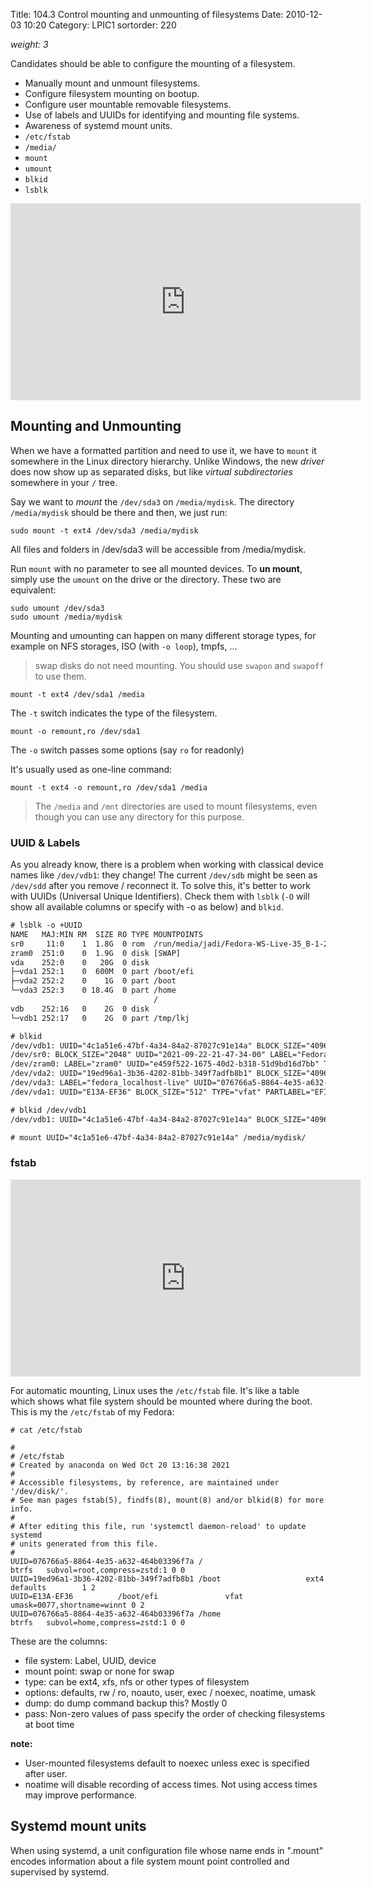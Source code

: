 Title: 104.3 Control mounting and unmounting of filesystems
Date: 2010-12-03 10:20
Category: LPIC1
sortorder: 220



_weight: 3_

Candidates should be able to configure the mounting of a filesystem.

- Manually mount and unmount filesystems.
- Configure filesystem mounting on bootup.
- Configure user mountable removable filesystems.
- Use of labels and UUIDs for identifying and mounting file systems.
- Awareness of systemd mount units.
- `/etc/fstab`
- `/media/`
- `mount`
- `umount`
- `blkid`
- `lsblk`




<iframe width="560" height="315" src="https://www.youtube.com/embed/dod65eKzWtw" title="YouTube video player" frameborder="0" allow="accelerometer; autoplay; clipboard-write; encrypted-media; gyroscope; picture-in-picture; web-share" allowfullscreen></iframe>

## Mounting and Unmounting
When we have a formatted partition and need to use it, we have to `mount` it somewhere in the Linux directory hierarchy. Unlike Windows, the new *driver* does now show up as separated disks, but like *virtual subdirectories* somewhere in your `/` tree. 

Say we want to *mount* the `/dev/sda3` on `/media/mydisk`. The directory `/media/mydisk` should be there and then, we just run:

```
sudo mount -t ext4 /dev/sda3 /media/mydisk
```

All files and folders in /dev/sda3 will be accessible from /media/mydisk.

Run `mount` with no parameter to see all mounted devices. To **un mount**, simply use the `umount` on the drive or the directory. These two are equivalent:

```
sudo umount /dev/sda3
sudo umount /media/mydisk
```

Mounting and umounting can happen on many different storage types, for example on NFS storages, ISO (with `-o loop`), tmpfs, ...

> swap disks do not need mounting. You should use `swapon` and `swapoff` to use them.

```
mount -t ext4 /dev/sda1 /media
```
The `-t` switch indicates the type of the filesystem.

```
mount -o remount,ro /dev/sda1
```

The `-o` switch passes some options (say `ro` for readonly)

It's usually used as one-line command:

```
mount -t ext4 -o remount,ro /dev/sda1 /media 
```

> The `/media` and `/mnt` directories are used to mount filesystems, even though you can use any directory for this purpose.

### UUID & Labels
As you already know, there is a problem when working with classical device names like `/dev/vdb1`: they change! The current `/dev/sdb` might be seen as `/dev/sdd` after you remove / reconnect it. To solve this, it's better to work with UUIDs (Universal Unique Identifiers). Check them with `lsblk` (`-O` will show all available columns or specify with -o as below) and `blkid`.

```txt
# lsblk -o +UUID
NAME   MAJ:MIN RM  SIZE RO TYPE MOUNTPOINTS                             UUID
sr0     11:0    1  1.8G  0 rom  /run/media/jadi/Fedora-WS-Live-35_B-1-2 2021-09-22-21-47-34-00
zram0  251:0    0  1.9G  0 disk [SWAP]                                  
vda    252:0    0   20G  0 disk                                         
├─vda1 252:1    0  600M  0 part /boot/efi                               E13A-EF36
├─vda2 252:2    0    1G  0 part /boot                                   19ed96a1-3b36-4202-81bb-349f7adfb8b1
└─vda3 252:3    0 18.4G  0 part /home                                   076766a5-8864-4e35-a632-464b03396f7a
                                /                                       
vdb    252:16   0    2G  0 disk                                         
└─vdb1 252:17   0    2G  0 part /tmp/lkj                                4c1a51e6-47bf-4a34-84a2-87027c91e14a

# blkid
/dev/vdb1: UUID="4c1a51e6-47bf-4a34-84a2-87027c91e14a" BLOCK_SIZE="4096" TYPE="ext4" PARTUUID="5415e516-01"
/dev/sr0: BLOCK_SIZE="2048" UUID="2021-09-22-21-47-34-00" LABEL="Fedora-WS-Live-35_B-1-2" TYPE="iso9660"
/dev/zram0: LABEL="zram0" UUID="e459f522-1675-40d2-b318-51d9bd16d7bb" TYPE="swap"
/dev/vda2: UUID="19ed96a1-3b36-4202-81bb-349f7adfb8b1" BLOCK_SIZE="4096" TYPE="ext4" PARTUUID="5f4ee154-3ade-4af6-8809-6d90d5827d39"
/dev/vda3: LABEL="fedora_localhost-live" UUID="076766a5-8864-4e35-a632-464b03396f7a" UUID_SUB="a4340a29-6d9b-4c28-a7c8-b4aab5d08893" BLOCK_SIZE="4096" TYPE="btrfs" PARTUUID="a46e64aa-65ef-4a62-9bf8-96fd19aee353"
/dev/vda1: UUID="E13A-EF36" BLOCK_SIZE="512" TYPE="vfat" PARTLABEL="EFI System Partition" PARTUUID="a7a2b260-0302-45bc-a4db-42bd2e0ee7f2"

# blkid /dev/vdb1
/dev/vdb1: UUID="4c1a51e6-47bf-4a34-84a2-87027c91e14a" BLOCK_SIZE="4096" TYPE="ext4" PARTUUID="5415e516-01"

# mount UUID="4c1a51e6-47bf-4a34-84a2-87027c91e14a" /media/mydisk/
```

### fstab

<iframe width="560" height="315" src="https://www.youtube.com/embed/lQGvxIkdcSE" title="YouTube video player" frameborder="0" allow="accelerometer; autoplay; clipboard-write; encrypted-media; gyroscope; picture-in-picture; web-share" allowfullscreen></iframe>

For automatic mounting, Linux uses the `/etc/fstab` file. It's like a table which shows what file system should be mounted where during the boot. This is my the `/etc/fstab` of my Fedora:

```
# cat /etc/fstab

#
# /etc/fstab
# Created by anaconda on Wed Oct 20 13:16:38 2021
#
# Accessible filesystems, by reference, are maintained under '/dev/disk/'.
# See man pages fstab(5), findfs(8), mount(8) and/or blkid(8) for more info.
#
# After editing this file, run 'systemctl daemon-reload' to update systemd
# units generated from this file.
#
UUID=076766a5-8864-4e35-a632-464b03396f7a /                       btrfs   subvol=root,compress=zstd:1 0 0
UUID=19ed96a1-3b36-4202-81bb-349f7adfb8b1 /boot                   ext4    defaults        1 2
UUID=E13A-EF36          /boot/efi               vfat    umask=0077,shortname=winnt 0 2
UUID=076766a5-8864-4e35-a632-464b03396f7a /home                   btrfs   subvol=home,compress=zstd:1 0 0

```

These are the columns:

- file system: Label, UUID, device
- mount point: swap or none for swap
- type: can be ext4, xfs, nfs or other types of filesystem
- options:  defaults, rw / ro, noauto, user, exec / noexec, noatime, umask
- dump: do dump command backup this? Mostly 0
- pass: Non-zero values of pass specify the order of checking filesystems at boot time

**note:**

- User-mounted filesystems default to noexec unless exec is specified after user.
- noatime will disable recording of access times. Not using access times may improve performance.

## Systemd mount units

When using systemd, a unit configuration file whose name ends in ".mount" encodes information about a file system mount point controlled and supervised by systemd.

